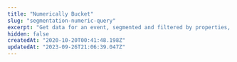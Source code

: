 ```yaml
---
title: "Numerically Bucket"
slug: "segmentation-numeric-query"
excerpt: "Get data for an event, segmented and filtered by properties, with values placed into numeric buckets."
hidden: false
createdAt: "2020-10-20T00:41:48.198Z"
updatedAt: "2023-09-26T21:06:39.047Z"
---
```

